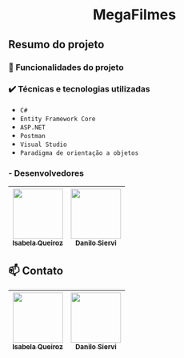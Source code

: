 <h1 align="center"> MegaFilmes</h1>

## Resumo do projeto


### 🔨 Funcionalidades do projeto



### ✔️ Técnicas e tecnologias utilizadas

- ``C#``
- ``Entity Framework Core``
- ``ASP.NET``
- ``Postman``
- ``Visual Studio``
- ``Paradigma de orientação a objetos``


### - Desenvolvedores

| [<img src="https://avatars.githubusercontent.com/IsabelaQM" width=100><br><sub>Isabela Queiroz</sub>](https://github.com/IsabelaQM) |  [<img src="https://avatars.githubusercontent.com/danilosiervi?v=4" width=100><br><sub>Danilo Siervi</sub>](https://github.com/danilosiervi)  |
| :---: | :---: 

## 📫 Contato 

| [<img src="https://img.shields.io/badge/-LinkedIn-%230077B5?style=for-the-badge&logo=linkedin&logoColor=white" width=100><br><sub>Isabela Queiroz</sub>](https://www.linkedin.com/in/isabela-queiroz-marinho-625784140/) |  [<img src="https://img.shields.io/badge/-LinkedIn-%230077B5?style=for-the-badge&logo=linkedin&logoColor=white" width=100><br><sub>Danilo Siervi</sub>](https://www.linkedin.com/in/danilo-siervi-5b9508256/)  |
| :---: | :---: 
